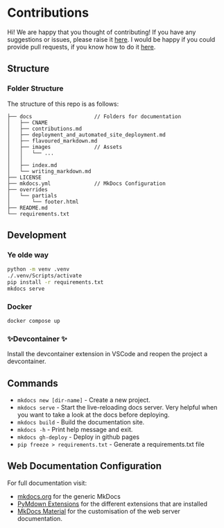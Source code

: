 # Contributions

Hi! We are happy that you thought of contributing! If you have any suggestions or issues, please raise it [here](https://github.com/codersforcauses/tech-docs/issues). I would be happy if you could provide pull requests, if you know how to do it [here](https://github.com/codersforcauses/tech-docs/pulls).

## Structure

### Folder Structure

The structure of this repo is as follows:

```
├── docs                    // Folders for documentation
│   ├── CNAME
│   ├── contributions.md
│   ├── deployment_and_automated_site_deployment.md
│   ├── flavoured_markdown.md
│   ├── images              // Assets
│   │   └── ...
│   │
│   ├── index.md
│   └── writing_markdown.md
├── LICENSE
├── mkdocs.yml              // MkDocs Configuration
├── overrides
│   └── partials
│       └── footer.html
├── README.md
└── requirements.txt
```

## Development

### Ye olde way

```bash
python -m venv .venv
./.venv/Scripts/activate
pip install -r requirements.txt
mkdocs serve
```

### Docker

```bash
docker compose up
```

### ✨Devcontainer ✨

Install the devcontainer extension in VSCode and reopen the project a devcontainer.

## Commands

- `mkdocs new [dir-name]` - Create a new project.
- `mkdocs serve` - Start the live-reloading docs server. Very helpful when you want to take a look at the docs before deploying.
- `mkdocs build` - Build the documentation site.
- `mkdocs -h` - Print help message and exit.
- `mkdocs gh-deploy` - Deploy in github pages
- `pip freeze > requirements.txt` - Generate a requirements.txt file

## Web Documentation Configuration

For full documentation visit:

- [mkdocs.org](https://www.mkdocs.org) for the generic MkDocs
- [PyMdown Extensions](https://facelessuser.github.io/pymdown-extensions/) for the different extensions that are installed
- [MkDocs Material](https://squidfunk.github.io/mkdocs-material/) for the customisation of the web server documentation.
